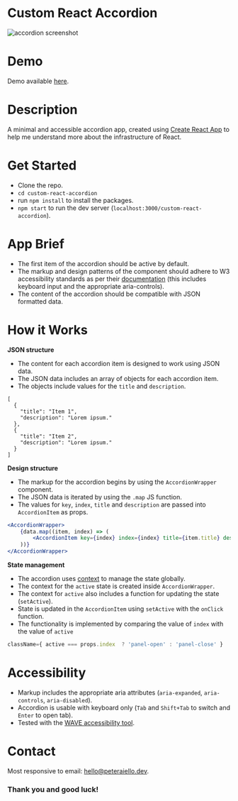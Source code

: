 # Custom React Accordion

![accordion screenshot](https://wordpress.peteraiello.co.uk/wp-content/uploads/2021/02/Custom-React-Accordion.jpg)

# Demo

Demo available [here](https://peteraiello.github.io/custom-react-accordion/).

# Description

A minimal and accessible accordion app, created using [Create React App](https://create-react-app.dev/) to help me understand more about the infrastructure of React. 

# Get Started

- Clone the repo.
- `cd custom-react-accordion`
- run `npm install` to install the packages.
- `npm start` to run the dev server (`localhost:3000/custom-react-accordion`).

# App Brief

- The first item of the accordion should be active by default. 
- The markup and design patterns of the component should adhere to W3 accessibility standards as per their [documentation](https://www.w3.org/TR/wai-aria-practices-1.1/#accordion) (this includes keyboard input and the appropriate aria-controls).
- The content of the accordion should be compatible with JSON formatted data. 

# How it Works

**JSON structure**

- The content for each accordion item is designed to work using JSON data. 
- The JSON data includes an array of objects for each accordion item.
- The objects include values for the `title` and `description`.

```
[
  {
    "title": "Item 1",
    "description": "Lorem ipsum."
  },
  {
    "title": "Item 2",
    "description": "Lorem ipsum."
  }
]
```

**Design structure**

- The markup for the accordion begins by using the `AccordionWrapper` component. 
- The JSON data is iterated by using the `.map` JS function. 
- The values for `key`, `index`, `title` and `description` are passed into `AccordionItem` as props.

```jsx
<AccordionWrapper>
    {data.map((item, index) => (
        <AccordionItem key={index} index={index} title={item.title} description={item.description} />
    ))}
</AccordionWrapper>
```

**State management**

- The accordion uses [context](https://reactjs.org/docs/context.html) to manage the state globally.
- The context for the `active` state is created inside `AccordionWrapper`.
- The context for `active` also includes a function for updating the state (`setActive`).
- State is updated in the `AccordionItem` using `setActive` with the `onClick` function.
- The functionality is implemented by comparing the value of `index` with the value of `active` 

```jsx
className={ active === props.index  ? 'panel-open' : 'panel-close' }
```

# Accessibility

- Markup includes the appropriate aria attributes (`aria-expanded`, `aria-controls`, `aria-disabled`).
- Accordion is usable with keyboard only (`Tab` and `Shift+Tab` to switch and `Enter` to open tab). 
- Tested with the [WAVE accessibility tool](https://wave.webaim.org/extension/).

# Contact

Most responsive to email: [hello@peteraiello.dev](mailto:hello@peteraiello.dev).

### Thank you and good luck!
